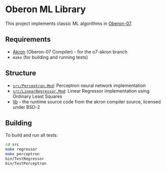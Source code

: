 # Oberon ML Library

This project implements classic ML algorithms in [Oberon-07](https://en.wikipedia.org/wiki/Oberon_(programming_language)). 

## Requirements

- [Akron](https://github.com/AntKrotov/oberon-07-compiler) (Oberon-07 Compiler) - for the o7-akron branch
- `make` (for building and running tests)

## Structure

- [`src/Perceptron.Mod`](src/Perceptron.Mod): Perceptron neural network implementation
- [`src/LinearRegressor.Mod`](src/LinearRegressor.Mod): Linear Regressor implementation using Ordinary Least Squares
- [lib](src/lib) - the runtime source code from the akron compiler source, licensed under BSD-2

## Building

To build and run all tests:

```sh
cd src
make regressor
make perceptron
bin/TestRegressor
bin/TestPerceptron
```
